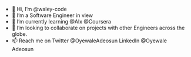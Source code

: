 - 👋 Hi, I’m @waley-code
- 👀 I’m a Software Engineer in view
- 🌱 I’m currently learning @Alx @Coursera
- 💞️ I’m looking to collaborate on projects with other Engineers across the globe.
- 📫 Reach me on Twitter @OyewaleAdeosun LinkedIn @Oyewale Adeosun 

<!---
waley-code/waley-code is a ✨ special ✨ repository because its `README.md` (this file) appears on your GitHub profile.
You can click the Preview link to take a look at your changes.
--->
